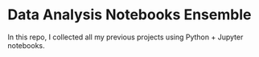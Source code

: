 # Data Analysis Notebooks Ensemble
In this repo, I collected all my previous projects using Python + Jupyter notebooks.
